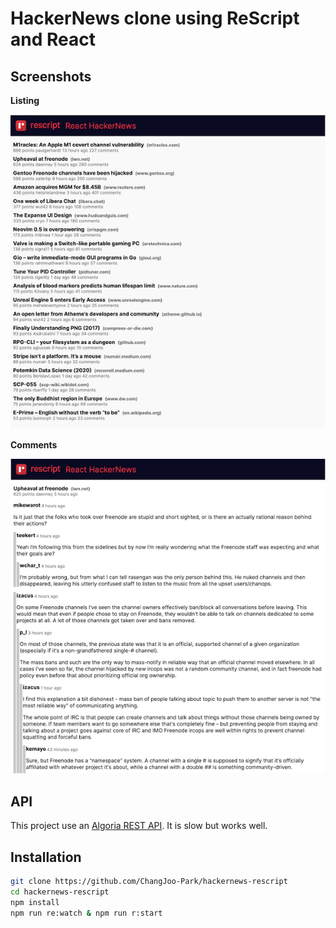 # HackerNews clone using ReScript and React

## Screenshots

**Listing**

![](./public/screenshot-1.png)

**Comments**

![](./public/screenshot-2.png)


## API

This project use an [Algoria REST API](https://hn.algolia.com/api). It is slow but works well.


## Installation

```bash
git clone https://github.com/ChangJoo-Park/hackernews-rescript
cd hackernews-rescript
npm install
npm run re:watch & npm run r:start
```
